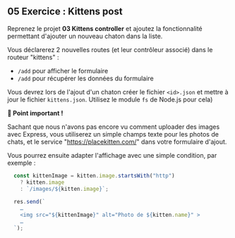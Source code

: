 ## 05 Exercice : Kittens post

Reprenez le projet **03 Kittens controller** et ajoutez la fonctionnalité permettant d'ajouter un nouveau chaton dans la liste.

Vous déclarerez 2 nouvelles routes (et leur contrôleur associé) dans le routeur "kittens" :

- `/add` pour afficher le formulaire
- `/add` pour récupérer les données du formulaire

Vous devrez lors de l'ajout d'un chaton créer le fichier `<id>.json` et mettre à jour le fichier `kittens.json`. Utilisez le module `fs` de Node.js pour cela)

**📢 Point important !**

Sachant que nous n'avons pas encore vu comment uploader des images avec Express, vous utiliserez un simple champs texte pour les photos de chats, et le service "https://placekitten.com/" dans votre formulaire d'ajout.

Vous pourrez ensuite adapter l'affichage avec une simple condition, par exemple :

```js
  const kittenImage = kitten.image.startsWith("http")
    ? kitten.image
    : `/images/${kitten.image}`;
    
  res.send(`
    …
    <img src="${kittenImage}" alt="Photo de ${kitten.name}" >
    …
  `);
```